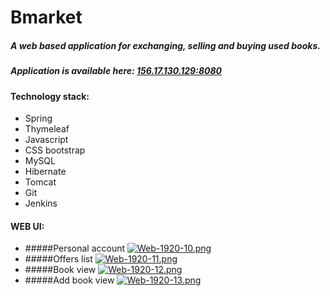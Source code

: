 # Bmarket
##### A web based application for exchanging, selling and buying used books.
##### Application is available here: [156.17.130.129:8080]()
#### Technology stack:
* Spring
* Thymeleaf
* Javascript
* CSS bootstrap
* MySQL
* Hibernate
* Tomcat
* Git
* Jenkins

#### WEB UI:
* #####Personal account
[![Web-1920-10.png](https://i.postimg.cc/0QxmqVrS/Web-1920-10.png)](https://postimg.cc/nsRM4Y4V)
* #####Offers list
[![Web-1920-11.png](https://i.postimg.cc/cCCvs2Wv/Web-1920-11.png)](https://postimg.cc/tn0qkrYb)
* #####Book view
[![Web-1920-12.png](https://i.postimg.cc/c1vYGtLX/Web-1920-12.png)](https://postimg.cc/SjpjWs8M)
* #####Add book view
[![Web-1920-13.png](https://i.postimg.cc/MGrT9tVx/Web-1920-13.png)](https://postimg.cc/bGkpJxmF)




